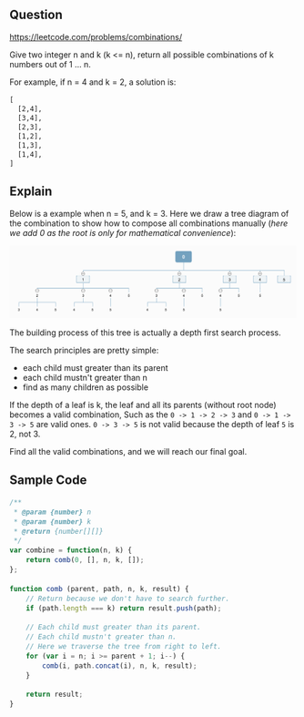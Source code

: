 ## Question

https://leetcode.com/problems/combinations/

Give two integer n and k (k <= n), return all possible combinations of k numbers out of 1 … n.

For example, if n = 4 and k = 2, a solution is:

```
[
  [2,4],
  [3,4],
  [2,3],
  [1,2],
  [1,3],
  [1,4],
]
```

## Explain

Below is a example when n = 5, and k = 3. Here we draw a tree diagram of the combination to show how to compose all combinations manually (_here we add 0 as the root is only for mathematical convenience_):

![combination-tree](combination-tree.png)

The building process of this tree is actually a depth first search process.

The search principles are pretty simple:

- each child must greater than its parent
- each child mustn't greater than n
- find as many children as possible

If the depth of a leaf is k, the leaf and all its parents (without root node) becomes a valid combination,
Such as the `0 -> 1 -> 2 -> 3` and `0 -> 1 -> 3 -> 5` are valid ones. `0 -> 3 -> 5` is not valid because the depth of leaf `5` is 2, not 3.

Find all the valid combinations, and we will reach our final goal.

## Sample Code

```js
/**
 * @param {number} n
 * @param {number} k
 * @return {number[][]}
 */
var combine = function(n, k) {
    return comb(0, [], n, k, []);
};

function comb (parent, path, n, k, result) {
    // Return because we don't have to search further.
    if (path.length === k) return result.push(path);

    // Each child must greater than its parent.
    // Each child mustn't greater than n.
    // Here we traverse the tree from right to left.
    for (var i = n; i >= parent + 1; i--) {
        comb(i, path.concat(i), n, k, result);
    }

    return result;
}
```